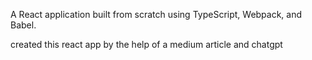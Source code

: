 A React application built from scratch using TypeScript, Webpack, and Babel.

created this react app by the help of a medium article and chatgpt